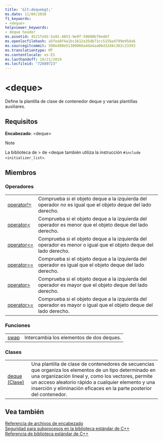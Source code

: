```yaml
---
title: '&lt;deque&gt;'
ms.date: 11/04/2016
f1_keywords:
- <deque>
helpviewer_keywords:
- deque header
ms.assetid: 4521fe92-5a91-4853-9e9f-59600bf9e46f
ms.openlocfilehash: a5fea8f4a1bc1612a35db71cc515ba4799e95da6
ms.sourcegitcommit: 590e488e51389066a4da4aa06d32d4c362c23393
ms.translationtype: MT
ms.contentlocale: es-ES
ms.lasthandoff: 10/21/2019
ms.locfileid: "72689723"
---
```

# <a name="ltdequegt"></a>&lt;deque&gt;

Define la plantilla de clase de contenedor deque y varias plantillas auxiliares.

## <a name="requirements"></a>Requisitos

**Encabezado**: \<deque>

> [!NOTE]
> La biblioteca de > de \<deque también utiliza la instrucción `#include <initializer_list>`.

## <a name="members"></a>Miembros

### <a name="operators"></a>Operadores

|||
|-|-|
|[operator!=](../standard-library/deque-operators.md#op_neq)|Comprueba si el objeto deque a la izquierda del operador no es igual que el objeto deque del lado derecho.|
|[operator<](../standard-library/deque-operators.md#op_lt)|Comprueba si el objeto deque a la izquierda del operador es menor que el objeto deque del lado derecho.|
|[operator\<=](../standard-library/deque-operators.md#op_gt_eq)|Comprueba si el objeto deque a la izquierda del operador es menor o igual que el objeto deque del lado derecho.|
|[operator==](../standard-library/deque-operators.md#op_eq_eq)|Comprueba si el objeto deque a la izquierda del operador es igual que el objeto deque del lado derecho.|
|[operator>](../standard-library/deque-operators.md#op_gt)|Comprueba si el objeto deque a la izquierda del operador es mayor que el objeto deque del lado derecho.|
|[operator>=](../standard-library/deque-operators.md#op_gt_eq)|Comprueba si el objeto deque a la izquierda del operador es mayor o igual que el objeto deque del lado derecho.|

### <a name="functions"></a>Funciones

|||
|-|-|
|[swap](../standard-library/deque-functions.md#swap)|Intercambia los elementos de dos deques.|

### <a name="classes"></a>Clases

|||
|-|-|
|[deque (Clase)](../standard-library/deque-class.md)|Una plantilla de clase de contenedores de secuencias que organiza los elementos de un tipo determinado en una organización lineal y, como los vectores, permite un acceso aleatorio rápido a cualquier elemento y una inserción y eliminación eficaces en la parte posterior del contenedor.|

## <a name="see-also"></a>Vea también

[Referencia de archivos de encabezado](../standard-library/cpp-standard-library-header-files.md)\
[Seguridad para subprocesos en la biblioteca estándar de C++](../standard-library/thread-safety-in-the-cpp-standard-library.md)\
[Referencia de biblioteca estándar de C++](../standard-library/cpp-standard-library-reference.md)
